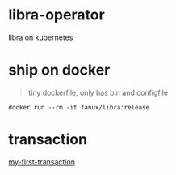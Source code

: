 # libra-operator
libra on kubernetes

# ship on docker
> tiny dockerfile, only has bin and configfile

```
docker run --rm -it fanux/libra:release
```

# transaction

[my-first-transaction](https://developers.libra.org/docs/my-first-transaction#create-alices-and-bobs-account)
